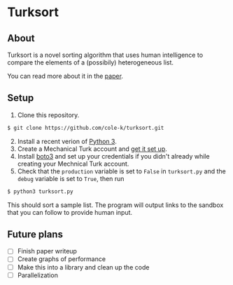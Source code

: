 # Turksort

## About

Turksort is a novel sorting algorithm that uses human intelligence to compare the elements of a (possibily) heterogeneous list.

You can read more about it in the [paper](/paper/turksort.tex/).

## Setup

1. Clone this repository.

```bash
$ git clone https://github.com/cole-k/turksort.git
```

2. Install a recent verion of [Python 3](https://www.python.org/downloads/).
3. Create a Mechanical Turk account and [get it set up](https://www.mturk.com/get-started).
4. Install [boto3](https://boto3.amazonaws.com/v1/documentation/api/latest/guide/quickstart.html#installation) and set up your credentials if you didn't already while creating your Mechnical Turk account.
5. Check that the `production` variable is set to `False` in `turksort.py` and the `debug` variable is set to `True`, then run

```bash
$ python3 turksort.py
```

This should sort a sample list. The program will output links to the sandbox that you can follow to provide human input.

## Future plans

- [ ] Finish paper writeup
- [ ] Create graphs of performance
- [ ] Make this into a library and clean up the code
- [ ] Parallelization
